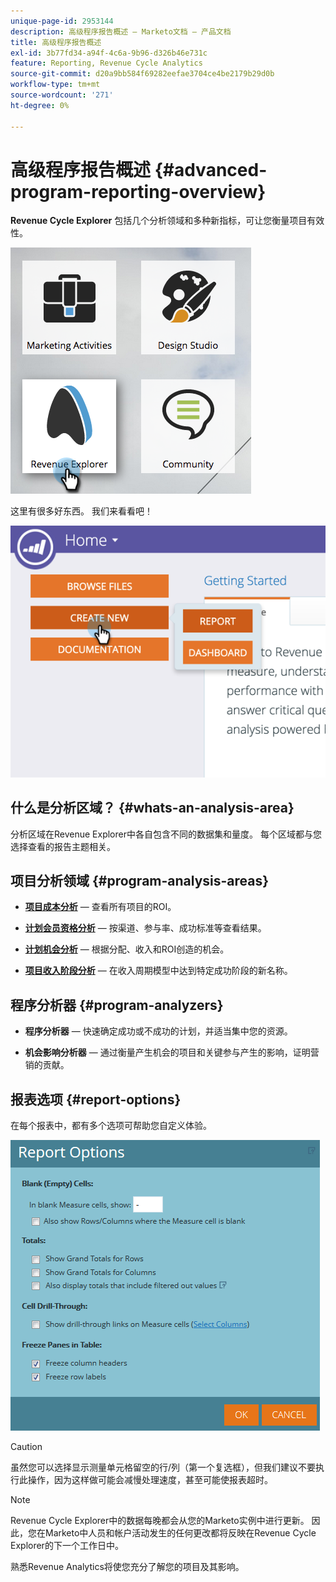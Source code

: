 ```yaml
---
unique-page-id: 2953144
description: 高级程序报告概述 — Marketo文档 — 产品文档
title: 高级程序报告概述
exl-id: 3b77fd34-a94f-4c6a-9b96-d326b46e731c
feature: Reporting, Revenue Cycle Analytics
source-git-commit: d20a9bb584f69282eefae3704ce4be2179b29d0b
workflow-type: tm+mt
source-wordcount: '271'
ht-degree: 0%

---
```


# 高级程序报告概述 {#advanced-program-reporting-overview}

**Revenue Cycle Explorer** 包括几个分析领域和多种新指标，可让您衡量项目有效性。

![](assets/rev.png)

这里有很多好东西。 我们来看看吧！

![](assets/image2015-4-30-10-3a15-3a17.png)

## 什么是分析区域？ {#whats-an-analysis-area}

分析区域在Revenue Explorer中各自包含不同的数据集和量度。 每个区域都与您选择查看的报告主题相关。

## 项目分析领域 {#program-analysis-areas}

* **[项目成本分析](understanding-the-program-cost-analysis-area.md)**  — 查看所有项目的ROI。

* **[计划会员资格分析](understanding-the-program-membership-analysis-area.md)**  — 按渠道、参与率、成功标准等查看结果。

* **[计划机会分析](understanding-the-program-opportunity-analysis-area.md)**  — 根据分配、收入和ROI创造的机会。

* **[项目收入阶段分析](understanding-the-program-revenue-stage-analysis-area.md)**  — 在收入周期模型中达到特定成功阶段的新名称。

## 程序分析器 {#program-analyzers}

* **程序分析器**  — 快速确定成功或不成功的计划，并适当集中您的资源。

* **机会影响分析器**  — 通过衡量产生机会的项目和关键参与产生的影响，证明营销的贡献。

## 报表选项 {#report-options}

在每个报表中，都有多个选项可帮助您自定义体验。

![](assets/report-options.png)

>[!CAUTION]
>
>虽然您可以选择显示测量单元格留空的行/列（第一个复选框），但我们建议不要执行此操作，因为这样做可能会减慢处理速度，甚至可能使报表超时。

>[!NOTE]
>
>Revenue Cycle Explorer中的数据每晚都会从您的Marketo实例中进行更新。 因此，您在Marketo中人员和帐户活动发生的任何更改都将反映在Revenue Cycle Explorer的下一个工作日中。

熟悉Revenue Analytics将使您充分了解您的项目及其影响。
